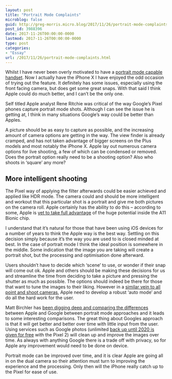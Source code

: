 ```yaml
---
layout: post
title: "Portrait Mode Complaints"
microblog: false
guid: http://greg-morris.micro.blog/2017/11/26/portrait-mode-complaints.html
post_id: 3988396
date: 2017-11-26T00:00:00-0000
lastmod: 2017-11-26T00:00:00-0000
type: post
categories:
- "Essay"
url: /2017/11/26/portrait-mode-complaints.html
---
```

<!--kg-card-begin: html--><p><!--kg-card-begin: html--></p>
<p>Whilst I have never been overly motivated to have a <a href="/post/2017-08-30-miss-dual-camera/">portrait mode capable handset</a>. Now I actually have the iPhone X I have enjoyed the odd occasion of trying out the feature. It definitely has some issues, especially using the front facing camera, but does get some great snaps. With that said I think Apple could do much better, and I can’t be the only one.</p>
<p>Self titled Apple analyst Rene Ritchie was critical of the way Google’s Pixel phones capture portrait mode shots. Although I can see the issue he is getting at, I think in many situations Google’s way could be better than Apples.</p>
<p>A picture should be as easy to capture as possible, and the increasing amount of camera options are getting in the way. The view finder is already cramped, and has not taken advantage of bigger screens on the Plus models and most notably the iPhone X. Apple lay out numerous camera options for live shooting, a few of which can be condensed or removed. Does the portrait option really need to be a shooting option? Also who shoots in ‘square’ any more?</p>
<h2>More intelligent shooting</h2>
<p>The Pixel way of applying the filter afterwards could be easier achieved and applied like HDR mode. The camera could and should be more intelligent and workout that this particular shot is a portrait and give me both pictures on the camera roll. Apple certainly has the ability to do this – according to some, Apple is <a href="http://mashable.com/2017/09/14/inside-apple-a11-bionic-and-silicon-team/">yet to take full advantage</a> of the huge potential inside the A11 Bionic chip.</p>
<p>I understand that it’s natural for those that have been using iOS devices for a number of years to think the Apple way is the best way. Settling on this decision simply because it’s the way you are used to is closed minded at best. In the case of portrait mode I think the ideal position is somewhere in the middle. Some indication that the image you are taking will create a portrait shot, but the processing and optimisation done afterward.</p>
<p>Users shouldn’t have to decide which ‘scene’ to use, or wonder if their snap will come out ok. Apple and others should be making these decisions for us and streamline the time from deciding to take a picture and pressing the shutter as much as possible. The options should indeed be there for those that want to tune the images to their liking. However in a <a href="https://digital-photography-school.com/benefits-shooting-auto-mode/">similar vein to all point and shoot cameras</a>, Apple need to develop a robust ‘auto mode’ and do all the hard work for the user.</p>
<p>Matt Birchler has <a href="https://birchtree.me/blog/google-pixel-2-and-iphone-8-plus-camera-comparison/">been digging deep and comparing the differences</a> between Apple and Google between portrait mode approaches and it leads to some interesting comparisons. The great thing about Googles approach is that it will get better and better over time with little input from the user. Using services such as Google photos (unlimited <a href="https://www.engadget.com/2017/10/05/google-photos-pixel-2-limit/">back up until 2020 is given for free</a> with the Pixel 2) will clean up and improve the images over time. As always with anything Google there is a trade off with privacy, so for Apple any improvement would need to be done on device.</p>
<p>Portrait mode can be improved over time, and it is clear Apple are going all in on the dual camera so their attention must turn to improving the experience and the processing. Only then will the iPhone really catch up to the Pixel for ease of use.</p>
<p><!--kg-card-end: html--></p>
<!--kg-card-end: html-->
